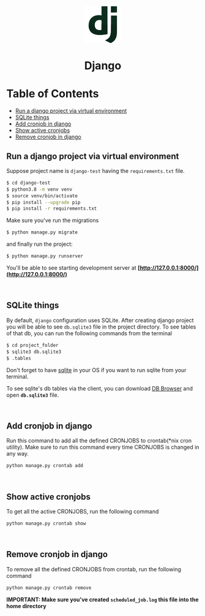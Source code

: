 <div align="center">
  <a href="https://www.djangoproject.com/">
    <img alt="django" src="../logos/django.png"/>
  </a>
  <h1>Django</h1>
</div>

# Table of Contents

- [Run a django project via virtual environment](#run-a-django-project-via-virtual-environment)
- [SQLite things](#sqlite-things)
- [Add cronjob in django](#add-cronjob-in-django)
- [Show active cronjobs](#show-active-cronjobs)
- [Remove cronjob in django](#remove-cronjob-in-django)

## Run a django project via virtual environment

Suppose project name is `django-test` having the `requirements.txt` file.

```sh
$ cd django-test
$ python3.8 -m venv venv
$ source venv/bin/activate
$ pip install --upgrade pip
$ pip install -r requirements.txt
```

Make sure you've run the migrations

```bash
$ python manage.py migrate
```

and finally run the project:

```sh
$ python manage.py runserver
```

You'll be able to see starting development server at **[http://127.0.0.1:8000/](http://127.0.0.1:8000/)**

<br>

## SQLite things

By default, `django` configuration uses SQLite. After creating django project you will be able to see `db.sqlite3` file in the project directory. To see tables of that db, you can run the following commands from the terminal

```sh
$ cd project_folder
$ sqlite3 db.sqlite3
$ .tables
```

Don't forget to have [sqlite](https://www.sqlite.org/download.html) in your OS if you want to run sqlite from your terminal.

To see sqlite's db tables via the client, you can download [DB Browser](https://sqlitebrowser.org/) and open **`db.sqlite3`** file.

<br>

## Add cronjob in django

Run this command to add all the defined CRONJOBS to crontab(\*nix cron utility). Make sure to run this command every time CRONJOBS is changed in any way.

```sh
python manage.py crontab add
```

<br>

## Show active cronjobs

To get all the active CRONJOBS, run the following command

```sh
python manage.py crontab show
```

<br>

## Remove cronjob in django

To remove all the defined CRONJOBS from crontab, run the following command

```sh
python manage.py crontab remove
```

**IMPORTANT: Make sure you've created `scheduled_job.log` this file into the home directory**
